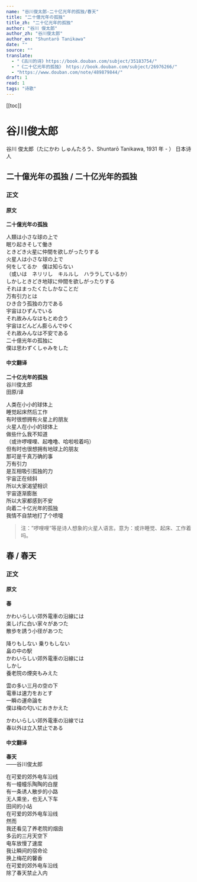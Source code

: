 ```yaml
---
name: "谷川俊太郎-二十亿光年的孤独/春天"
title: "二十億光年の孤独"
title_zh: "二十亿光年的孤独"
author: "谷川 俊太郎"
author_zh: "谷川俊太郎"
author_en: "Shuntarō Tanikawa"
date: ""
source: ""
translate:
  - "《古川的诗》https://book.douban.com/subject/35183754/"
  - "《二十亿光年的孤独》 https://book.douban.com/subject/26976266/"
  - "https://www.douban.com/note/489879844/"
draft: 1
read: 1
tags: "诗歌"
---
```


[[toc]]

# 谷川俊太郎

谷川 俊太郎（たにかわ しゅんたろう、Shuntarō Tanikawa, 1931 年 - ） 日本诗人

## 二十億光年の孤独 / 二十亿光年的孤独

### 正文
<!-- tabs:start -->

#### **原文**

**二十億光年の孤独**  

人類は小さな球の上で  
眠り起きそして働き  
ときどき火星に仲間を欲しがったりする  
火星人は小さな球の上で  
何をしてるか　僕は知らない  
（或いは　ネリリし　キルルし　ハララしているか）  
しかしときどき地球に仲間を欲しがったりする  
それはまったくたしかなことだ  
万有引力とは  
ひき合う孤独の力である  
宇宙はひずんでいる  
それ故みんなはもとめ合う  
宇宙はどんどん膨らんでゆく  
それ故みんなは不安である  
二十億光年の孤独に  
僕は思わずくしゃみをした  

#### **中文翻译**

**二十亿光年的孤独**  
谷川俊太郎  
田原/译  

人类在小小的球体上  
睡觉起床然后工作  
有时很想拥有火星上的朋友  
火星人在小小的球体上  
做些什么我不知道  
（或许啰哩哩、起噜噜、哈啦啦着吗）  
但有时也很想拥有地球上的朋友  
那可是千真万确的事  
万有引力  
是互相吸引孤独的力  
宇宙正在倾斜  
所以大家渴望相识  
宇宙逐渐膨胀  
所以大家都感到不安  
向着二十亿光年的孤独  
我情不自禁地打了个喷嚏  

> 注：”啰哩哩“等是诗人想象的火星人语言。意为：或许睡觉、起床、工作着吗。

<!-- tabs:end -->

## 春 / 春天

### 正文
<!-- tabs:start -->

#### **原文**  

**春**  

かわいらしい郊外電車の沿線には  
楽しげに白い家々があつた  
散歩を誘う小径があつた  

降りもしない 乗りもしない  
畠の中の駅  
かわいらしい郊外電車の沿線には  
しかし  
養老院の煙突もみえた  

雲の多い三月の空の下  
電車は速力をおとす  
一瞬の運命論を  
僕は梅の匂いにおきかえた  

かわいらしい郊外電車の沿線では  
春以外は立入禁止である  

#### **中文翻译**

**春天**  
——谷川俊太郎  

在可爱的郊外电车沿线  
有一幢幢乐陶陶的白屋  
有一条诱人散步的小路  
无人乘坐，也无人下车  
田间的小站  
在可爱的郊外电车沿线  
然而  
我还看见了养老院的烟囱  
多云的三月天空下  
电车放慢了速度  
我让瞬间的宿命论  
换上梅花的馨香  
在可爱的郊外电车沿线  
除了春天禁止入内  

<!-- tabs:end -->
